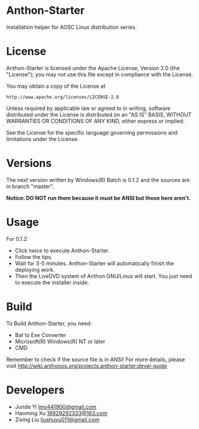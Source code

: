 Anthon-Starter
==============

Installation helper for AOSC Linux distribution series.

License
==============

Anthon-Starter is licensed under the Apache License, Version 2.0 (the "License"); you may not use this file except in compliance with the License.

You may obtain a copy of the License at

    http://www.apache.org/licenses/LICENSE-2.0

Unless required by applicable law or agreed to in writing, software distributed under the License is distributed on an "AS IS" BASIS, WITHOUT WARRANTIES OR CONDITIONS OF ANY KIND, either express or implied.

See the License for the specific language governing permissions and limitations under the License.

Versions
==============

The next version written by Windows(R) Batch is 0.1.2 and the sources are in branch "master".

**Notice: DO NOT run them because it must be ANSI but those here aren't.**

Usage
==============

For 0.1.2:

* Click twice to execute Anthon-Starter.
* Follow the tips.
* Wait for 3-5 minutes. Anthon-Starter will automatically finish the deploying work.
* Then the LiveDVD system of Anthon GNU/Linux will start. You just need to execute the installer inside.

Build
==============

To Build Anthon-Starter, you need:

* Bat to Exe Converter
* Microsoft(R) Windows(R) NT or later
* CMD

Remember to check if the source file is in ANSI! For more details, please visit http://wiki.anthonos.org/projects:anthon-starter:devel-guide

Developers
==============

* Junde Yi <lmy441900@gmail.com>
* Haoming Xu <18929292333@163.com>
* Zixing Liu <liushuyu011@gmail.com> 

